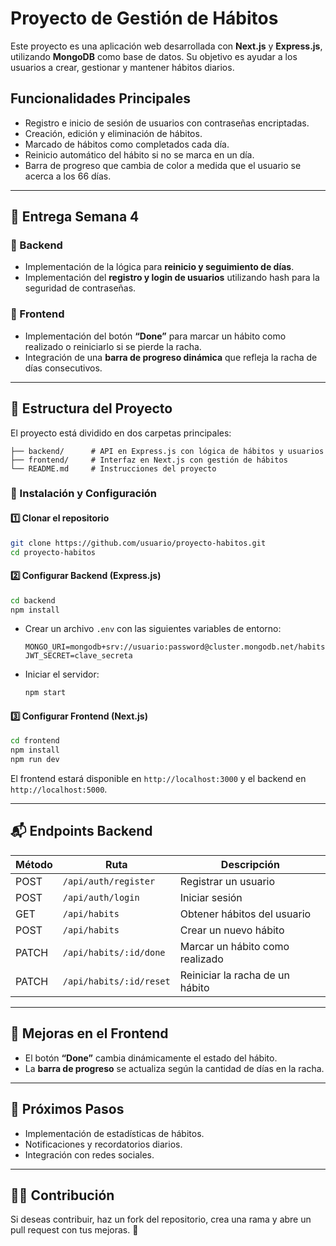 # Proyecto de Gestión de Hábitos

Este proyecto es una aplicación web desarrollada con **Next.js** y **Express.js**, utilizando **MongoDB** como base de datos. Su objetivo es ayudar a los usuarios a crear, gestionar y mantener hábitos diarios.

## Funcionalidades Principales
- Registro e inicio de sesión de usuarios con contraseñas encriptadas.
- Creación, edición y eliminación de hábitos.
- Marcado de hábitos como completados cada día.
- Reinicio automático del hábito si no se marca en un día.
- Barra de progreso que cambia de color a medida que el usuario se acerca a los 66 días.

---

## 🚀 Entrega Semana 4

### 🔹 Backend
- Implementación de la lógica para **reinicio y seguimiento de días**.
- Implementación del **registro y login de usuarios** utilizando hash para la seguridad de contraseñas.

### 🔹 Frontend
- Implementación del botón **“Done”** para marcar un hábito como realizado o reiniciarlo si se pierde la racha.
- Integración de una **barra de progreso dinámica** que refleja la racha de días consecutivos.

---

## 📂 Estructura del Proyecto
El proyecto está dividido en dos carpetas principales:

```
├── backend/      # API en Express.js con lógica de hábitos y usuarios
├── frontend/     # Interfaz en Next.js con gestión de hábitos
└── README.md     # Instrucciones del proyecto
```

### 📌 Instalación y Configuración
#### 1️⃣ Clonar el repositorio
```bash
git clone https://github.com/usuario/proyecto-habitos.git
cd proyecto-habitos
```

#### 2️⃣ Configurar Backend (Express.js)
```bash
cd backend
npm install
```

- Crear un archivo `.env` con las siguientes variables de entorno:
  ```
  MONGO_URI=mongodb+srv://usuario:password@cluster.mongodb.net/habits
  JWT_SECRET=clave_secreta
  ```

- Iniciar el servidor:
  ```bash
  npm start
  ```

#### 3️⃣ Configurar Frontend (Next.js)
```bash
cd frontend
npm install
npm run dev
```

El frontend estará disponible en `http://localhost:3000` y el backend en `http://localhost:5000`.

---

## 📬 Endpoints Backend
| Método | Ruta | Descripción |
|--------|------|-------------|
| POST | `/api/auth/register` | Registrar un usuario |
| POST | `/api/auth/login` | Iniciar sesión |
| GET | `/api/habits` | Obtener hábitos del usuario |
| POST | `/api/habits` | Crear un nuevo hábito |
| PATCH | `/api/habits/:id/done` | Marcar un hábito como realizado |
| PATCH | `/api/habits/:id/reset` | Reiniciar la racha de un hábito |

---

## 🎨 Mejoras en el Frontend
- El botón **“Done”** cambia dinámicamente el estado del hábito.
- La **barra de progreso** se actualiza según la cantidad de días en la racha.

---

## 📌 Próximos Pasos
- Implementación de estadísticas de hábitos.
- Notificaciones y recordatorios diarios.
- Integración con redes sociales.

---

## 👨‍💻 Contribución
Si deseas contribuir, haz un fork del repositorio, crea una rama y abre un pull request con tus mejoras. 🚀

